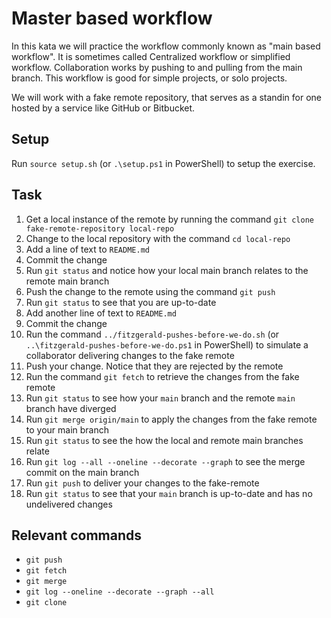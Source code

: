 # Master based workflow

In this kata we will practice the workflow commonly known as "main based workflow". It is sometimes called Centralized workflow or simplified workflow. Collaboration works by pushing to and pulling from the main branch. This workflow is good for simple projects, or solo projects.

We will work with a fake remote repository, that serves as a standin for one hosted by a service like GitHub or Bitbucket.

## Setup

Run `source setup.sh` (or `.\setup.ps1` in PowerShell) to setup the exercise.

## Task

1. Get a local instance of the remote by running the command `git clone fake-remote-repository local-repo`
2. Change to the local repository with the command `cd local-repo`
3. Add a line of text to `README.md`
4. Commit the change 
5. Run `git status` and notice how your local main branch relates to the remote main branch
6. Push the change to the remote using the command `git push`
7. Run `git status` to see that you are up-to-date
8. Add another line of text to `README.md`
9. Commit the change
10. Run the command `../fitzgerald-pushes-before-we-do.sh` (or `..\fitzgerald-pushes-before-we-do.ps1` in PowerShell) to simulate a collaborator delivering changes to the fake remote
11. Push your change. Notice that they are rejected by the remote
12. Run the command `git fetch` to retrieve the changes from the fake remote
13. Run `git status` to see how your `main` branch and the remote `main` branch have diverged
14. Run `git merge origin/main` to apply the changes from the fake remote to your main branch
15. Run `git status` to see the how the local and remote main branches relate
16. Run `git log --all --oneline --decorate --graph` to see the merge commit on the main branch
17. Run `git push` to deliver your changes to the fake-remote
18. Run `git status` to see that your `main` branch is up-to-date and has no undelivered changes

## Relevant commands

- `git push`
- `git fetch`
- `git merge`
- `git log --oneline --decorate --graph --all`
- `git clone`